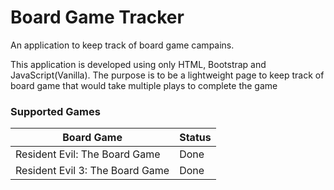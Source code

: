 # Board Game Tracker

An application to keep track of board game campains.

This application is developed using only HTML, Bootstrap and JavaScript(Vanilla). The purpose is to be a lightweight page to keep track of board game that would take multiple plays to complete the game

### Supported Games

| Board Game                      | Status      |
|---------------------------------|-------------|
| Resident Evil: The Board Game   | Done        |
| Resident Evil 3: The Board Game | Done        |
